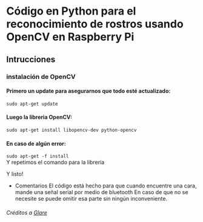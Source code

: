 # Código en Python para el reconocimiento de rostros usando OpenCV en Raspberry Pi

## Intrucciones

### instalación de OpenCV

#### Primero un update para asegurarnos que todo esté actualizado:
```sudo apt-get update```

#### Luego la libreria OpenCV:
```sudo apt-get install libopencv-dev python-opencv```

#### En caso de algún error:
```sudo apt-get -f install```
<br>Y repetimos el comando para la librería

Y listo!

* Comentarios
El código está hecho para que cuando encuentre una cara, mande una señal serial por medio de bluetooth
En caso de que no se necesite se puede omitir esa parte sin ningún inconveniente.

###### Créditos a [Glare](https://robologs.net/2014/04/25/instalar-opencv-en-raspberry-pi-2/)
